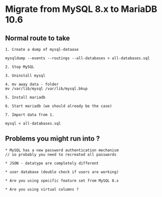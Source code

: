 # Migrate from MySQL 8.x to MariaDB 10.6 

## Normal route to take

```
1. Create a dump of mysql-dataase 

mysqldump --events --routings --all-databases > all-databases.sql 

2. Stop MySQL 

3. Uninstall mysql 

4. mv away data - folder 
mv /var/lib/mysql /var/lib/mysql.bkup 

5. Install mariadb 

6. Start mariadb (we should already be the case) 

7. Import data from 1. 

mysql < all-databases.sql 
```

## Problems you might run into ? 

```
* MySQL has a new password authentication mechanism 
// so probably you need to recreated all passwords 

* JSON - datatype are completely different 

* user database (double check if users are working) 

* Are you using specific feature set from MySQL 8.x 

* Are you using virtual columns ? 
```



